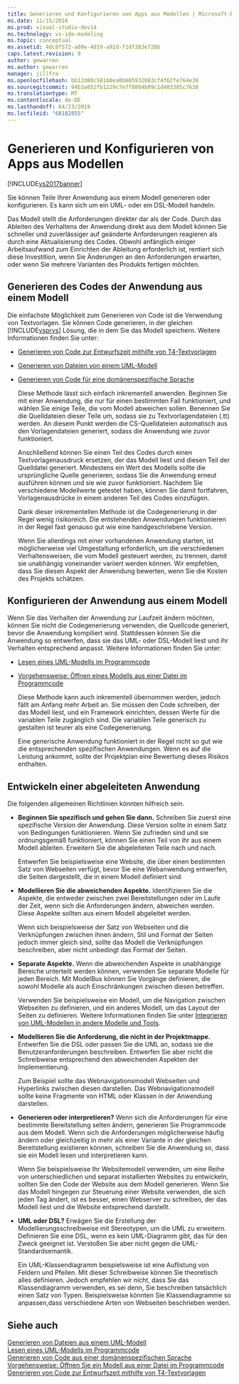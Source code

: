 ```yaml
---
title: Generieren und Konfigurieren von Apps aus Modellen | Microsoft-Dokumentation
ms.date: 11/15/2016
ms.prod: visual-studio-dev14
ms.technology: vs-ide-modeling
ms.topic: conceptual
ms.assetid: 4dc8f572-a09e-4d19-a92d-f1df383e728b
caps.latest.revision: 9
author: gewarren
ms.author: gewarren
manager: jillfra
ms.openlocfilehash: bb12d80c581b0ea0b605932083cf4f62fe764e30
ms.sourcegitcommit: 94b3a052fb1229c7e7f8804b09c1d403385c7630
ms.translationtype: MT
ms.contentlocale: de-DE
ms.lasthandoff: 04/23/2019
ms.locfileid: "68182855"
---
```

# <a name="generate-and-configure-your-app-from-models"></a>Generieren und Konfigurieren von Apps aus Modellen
[!INCLUDE[vs2017banner](../includes/vs2017banner.md)]

Sie können Teile Ihrer Anwendung aus einem Modell generieren oder konfigurieren. Es kann sich um ein UML- oder ein DSL-Modell handeln.  
  
 Das Modell stellt die Anforderungen direkter dar als der Code. Durch das Ableiten des Verhaltens der Anwendung direkt aus dem Modell können Sie schneller und zuverlässiger auf geänderte Anforderungen reagieren als durch eine Aktualisierung des Codes. Obwohl anfänglich einiger Arbeitsaufwand zum Einrichten der Ableitung erforderlich ist, rentiert sich diese Investition, wenn Sie Änderungen an den Anforderungen erwarten, oder wenn Sie mehrere Varianten des Produkts fertigen möchten.  
  
## <a name="generating-the-code-of-your-application-from-a-model"></a>Generieren des Codes der Anwendung aus einem Modell  
 Die einfachste Möglichkeit zum Generieren von Code ist die Verwendung von Textvorlagen. Sie können Code generieren, in der gleichen [!INCLUDE[vsprvs](../includes/vsprvs-md.md)] Lösung, die in dem Sie das Modell speichern. Weitere Informationen finden Sie unter:  
  
- [Generieren von Code zur Entwurfszeit mithilfe von T4-Textvorlagen](../modeling/design-time-code-generation-by-using-t4-text-templates.md)  
  
- [Generieren von Dateien von einem UML-Modell](../modeling/generate-files-from-a-uml-model.md)  
  
- [Generieren von Code für eine domänenspezifische Sprache](../modeling/generating-code-from-a-domain-specific-language.md)  
  
  Diese Methode lässt sich einfach inkrementell anwenden. Beginnen Sie mit einer Anwendung, die nur für einen bestimmten Fall funktioniert, und wählen Sie einige Teile, die vom Modell abweichen sollen. Benennen Sie die Quelldateien dieser Teile um, sodass sie zu Textvorlagendateien (.tt) werden. An diesem Punkt werden die CS-Quelldateien automatisch aus den Vorlagendateien generiert, sodass die Anwendung wie zuvor funktioniert.  
  
  Anschließend können Sie einen Teil des Codes durch einen Textvorlagenausdruck ersetzen, der das Modell liest und diesen Teil der Quelldatei generiert. Mindestens ein Wert des Modells sollte die ursprüngliche Quelle generieren, sodass Sie die Anwendung erneut ausführen können und sie wie zuvor funktioniert. Nachdem Sie verschiedene Modellwerte getestet haben, können Sie damit fortfahren, Vorlagenausdrücke in einem anderen Teil des Codes einzufügen.  
  
  Dank dieser inkrementellen Methode ist die Codegenerierung in der Regel wenig risikoreich. Die entstehenden Anwendungen funktionieren in der Regel fast genauso gut wie eine handgeschriebene Version.  
  
  Wenn Sie allerdings mit einer vorhandenen Anwendung starten, ist möglicherweise viel Umgestaltung erforderlich, um die verschiedenen Verhaltensweisen, die vom Modell gesteuert werden, zu trennen, damit sie unabhängig voneinander variiert werden können. Wir empfehlen, dass Sie diesen Aspekt der Anwendung bewerten, wenn Sie die Kosten des Projekts schätzen.  
  
## <a name="configuring-your-application-from-a-model"></a>Konfigurieren der Anwendung aus einem Modell  
 Wenn Sie das Verhalten der Anwendung zur Laufzeit ändern möchten, können Sie nicht die Codegenerierung verwenden, die Quellcode generiert, bevor die Anwendung kompiliert wird. Stattdessen können Sie die Anwendung so entwerfen, dass sie das UML- oder DSL-Modell liest und ihr Verhalten entsprechend anpasst. Weitere Informationen finden Sie unter:  
  
- [Lesen eines UML-Modells im Programmcode](../modeling/read-a-uml-model-in-program-code.md)  
  
- [Vorgehensweise: Öffnen eines Modells aus einer Datei im Programmcode](../modeling/how-to-open-a-model-from-file-in-program-code.md)  
  
  Diese Methode kann auch inkrementell übernommen werden, jedoch fällt am Anfang mehr Arbeit an. Sie müssen den Code schreiben, der das Modell liest, und ein Framework einrichten, dessen Werte für die variablen Teile zugänglich sind. Die variablen Teile generisch zu gestalten ist teurer als eine Codegenerierung.  
  
  Eine generische Anwendung funktioniert in der Regel nicht so gut wie die entsprechenden spezifischen Anwendungen. Wenn es auf die Leistung ankommt, sollte der Projektplan eine Bewertung dieses Risikos enthalten.  
  
## <a name="developing-a-derived-application"></a>Entwickeln einer abgeleiteten Anwendung  
 Die folgenden allgemeinen Richtlinien könnten hilfreich sein.  
  
- **Beginnen Sie spezifisch und gehen Sie dann.** Schreiben Sie zuerst eine spezifische Version der Anwendung. Diese Version sollte in einem Satz von Bedingungen funktionieren. Wenn Sie zufrieden sind und sie ordnungsgemäß funktioniert, können Sie einen Teil von ihr aus einem Modell ableiten. Erweitern Sie die abgeleiteten Teile nach und nach.  
  
     Entwerfen Sie beispielsweise eine Website, die über einen bestimmten Satz von Webseiten verfügt, bevor Sie eine Webanwendung entwerfen, die Seiten dargestellt, die in einem Modell definiert sind.  
  
- **Modellieren Sie die abweichenden Aspekte.** Identifizieren Sie die Aspekte, die entweder zwischen zwei Bereitstellungen oder im Laufe der Zeit, wenn sich die Anforderungen ändern, abweichen werden. Diese Aspekte sollten aus einem Modell abgeleitet werden.  
  
     Wenn sich beispielsweise der Satz von Webseiten und die Verknüpfungen zwischen ihnen ändern, Stil und Format der Seiten jedoch immer gleich sind, sollte das Modell die Verknüpfungen beschreiben, aber nicht unbedingt das Format der Seiten.  
  
- **Separate Aspekte.** Wenn die abweichenden Aspekte in unabhängige Bereiche unterteilt werden können, verwenden Sie separate Modelle für jeden Bereich. Mit ModelBus können Sie Vorgänge definieren, die sowohl Modelle als auch Einschränkungen zwischen diesen betreffen.  
  
     Verwenden Sie beispielsweise ein Modell, um die Navigation zwischen Webseiten zu definieren, und ein anderes Modell, um das Layout der Seiten zu definieren. Weitere Informationen finden Sie unter [Integrieren von UML-Modellen in andere Modelle und Tools](../modeling/integrate-uml-models-with-other-models-and-tools.md).  
  
- **Modellieren Sie die Anforderung, die nicht in der Projektmappe.** Entwerfen Sie die DSL oder passen Sie die UML an, sodass sie die Benutzeranforderungen beschreiben. Entwerfen Sie aber nicht die Schreibweise entsprechend den abweichenden Aspekten der Implementierung.  
  
     Zum Beispiel sollte das Webnavigationsmodell Webseiten und Hyperlinks zwischen diesen darstellen. Das Webnavigationsmodell sollte keine Fragmente von HTML oder Klassen in der Anwendung darstellen.  
  
- **Generieren oder interpretieren?** Wenn sich die Anforderungen für eine bestimmte Bereitstellung selten ändern, generieren Sie Programmcode aus dem Modell. Wenn sich die Anforderungen möglicherweise häufig ändern oder gleichzeitig in mehr als einer Variante in der gleichen Bereitstellung existieren können, schreiben Sie die Anwendung so, dass sie ein Modell lesen und interpretieren kann.  
  
     Wenn Sie beispielsweise Ihr Websitemodell verwenden, um eine Reihe von unterschiedlichen und separat installierten Websites zu entwickeln, sollten Sie den Code der Website aus dem Modell generieren. Wenn Sie das Modell hingegen zur Steuerung einer Website verwenden, die sich jeden Tag ändert, ist es besser, einen Webserver zu schreiben, der das Modell liest und die Website entsprechend darstellt.  
  
- **UML oder DSL?** Erwägen Sie die Erstellung der Modellierungsschreibweise mit Stereotypen, um die UML zu erweitern. Definieren Sie eine DSL, wenn es kein UML-Diagramm gibt, das für den Zweck geeignet ist. Verstoßen Sie aber nicht gegen die UML-Standardsemantik.  
  
     Ein UML-Klassendiagramm beispielsweise ist eine Auflistung von Feldern und Pfeilen. Mit dieser Schreibweise können Sie theoretisch alles definieren. Jedoch empfehlen wir nicht, dass Sie das Klassendiagramm verwenden, es sei denn, Sie beschreiben tatsächlich einen Satz von Typen. Beispielsweise könnten Sie Klassendiagramme so anpassen,dass verschiedene Arten von Webseiten beschrieben werden.  
  
## <a name="see-also"></a>Siehe auch  
 [Generieren von Dateien aus einem UML-Modell](../modeling/generate-files-from-a-uml-model.md)   
 [Lesen eines UML-Modells im Programmcode](../modeling/read-a-uml-model-in-program-code.md)   
 [Generieren von Code aus einer domänenspezifischen Sprache](../modeling/generating-code-from-a-domain-specific-language.md)   
 [Vorgehensweise: Öffnen Sie ein Modell aus einer Datei im Programmcode](../modeling/how-to-open-a-model-from-file-in-program-code.md)   
 [Generieren von Code zur Entwurfszeit mithilfe von T4-Textvorlagen](../modeling/design-time-code-generation-by-using-t4-text-templates.md)
